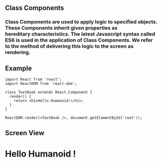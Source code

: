 ## Class Components

### Class Components are used to apply logic to specified objects. These Components inherit given properties as hereditary characteristics. The latest Javascript syntax called ES6 is used in the application of Class Components. We refer to the method of delivering this logic to the screen as rendering.

## Example

```
import React from 'react';
import ReactDOM from 'react-dom';

class TextBook extends React.Component {
  render() {
    return <h1>Hello Humanoid!</h1>;
  }
}

ReactDOM.render(<TextBook />, document.getElementById('root'));
```

## Screen View

# Hello Humanoid !
